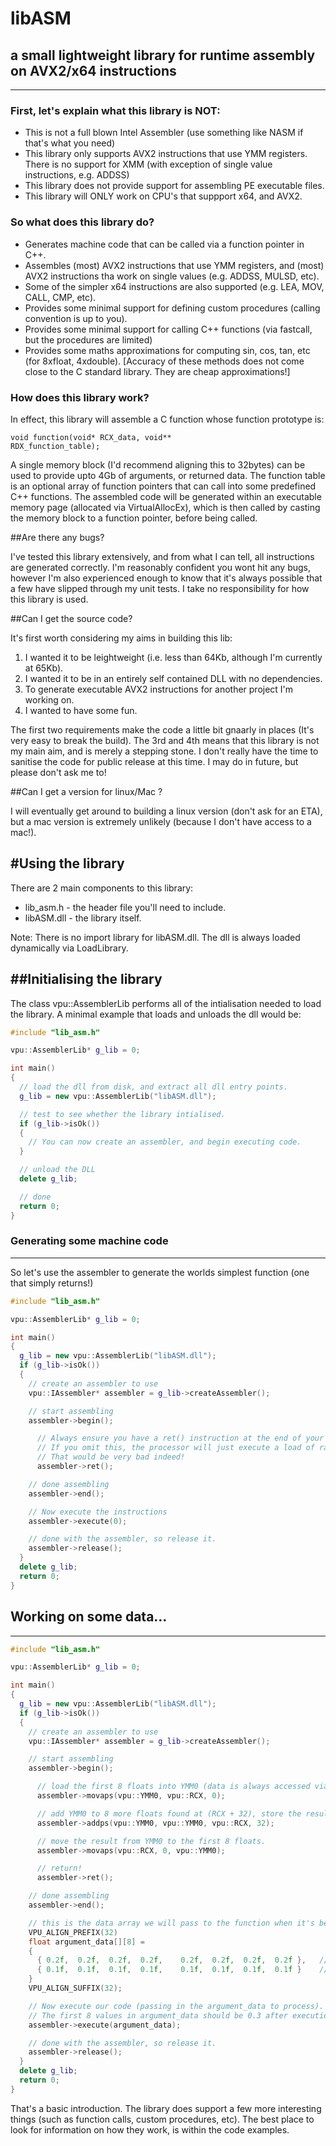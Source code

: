 # libASM 
## a small lightweight library for runtime assembly on AVX2/x64 instructions
------------------------

### First, let's explain what this library is NOT:

* This is not a full blown Intel Assembler (use something like NASM if that's what you need)
* This library only supports AVX2 instructions that use YMM registers. There is no support for XMM (with exception of single value instructions, e.g. ADDSS)
* This library does not provide support for assembling PE executable files.
* This library will ONLY work on CPU's that suppport x64, and AVX2. 

### So what does this library do?

* Generates machine code that can be called via a function pointer in C++.
* Assembles (most) AVX2 instructions that use YMM registers, and (most) AVX2 instructions tha work on single values (e.g. ADDSS, MULSD, etc).
* Some of the simpler x64 instructions are also supported (e.g. LEA, MOV, CALL, CMP, etc).
* Provides some minimal support for defining custom procedures (calling convention is up to you).
* Provides some minimal support for calling C++ functions (via fastcall, but the procedures are limited)
* Provides some maths approximations for computing sin, cos, tan, etc (for 8xfloat, 4xdouble). [Accuracy of these methods does not come close to the C standard library. They are cheap approximations!]

### How does this library work?

In effect, this library will assemble a C function whose function prototype is:

  <code>void function(void* RCX_data, void** RDX_function_table);</code>

A single memory block (I'd recommend aligning this to 32bytes) can be used to provide upto 4Gb of arguments, or returned data. The function table is an optional array of function pointers that can call into some predefined C++ functions. The assembled code will be generated within an executable memory page (allocated via VirtualAllocEx), which is then called by casting the memory block to a function pointer, before being called.

##Are there any bugs?

I've tested this library extensively, and from what I can tell, all instructions are generated correctly. I'm reasonably confident you wont hit any bugs, however I'm also experienced enough to know that it's always possible that a few have slipped through my unit tests. I take no responsibility for how this library is used.

##Can I get the source code?

It's first worth considering my aims in building this lib:

1. I wanted it to be leightweight (i.e. less than 64Kb, although I'm currently at 65Kb).
2. I wanted it to be in an entirely self contained DLL with no dependencies.
3. To generate executable AVX2 instructions for another project I'm working on.
4. I wanted to have some fun.

The first two requirements make the code a little bit gnaarly in places (It's very easy to break the build). The 3rd and 4th means that this library is not my main aim, and is merely a stepping stone. I don't really have the time to sanitise the code for public release at this time. I may do in future, but please don't ask me to!

##Can I get a version for linux/Mac ?

I will eventually get around to building a linux version (don't ask for an ETA), but a mac version is extremely unlikely (because I don't have access to a mac!).

#Using the library
-----------------

There are 2 main components to this library:

* lib_asm.h  -  the header file you'll need to include.
* libASM.dll  - the library itself.

Note: There is no import library for libASM.dll. The dll is always loaded dynamically via LoadLibrary.


##Initialising the library
------------------------

The class vpu::AssemblerLib performs all of the intialisation needed to load the library. A minimal example that loads and unloads the dll would be:

```c++
#include "lib_asm.h"

vpu::AssemblerLib* g_lib = 0;

int main()
{
  // load the dll from disk, and extract all dll entry points.
  g_lib = new vpu::AssemblerLib("libASM.dll");

  // test to see whether the library intialised.
  if (g_lib->isOk())
  {
    // You can now create an assembler, and begin executing code.
  }

  // unload the DLL
  delete g_lib;

  // done
  return 0;
}
```

### Generating some machine code
---------------------------

So let's use the assembler to generate the worlds simplest function (one that simply returns!)

```c++
#include "lib_asm.h"

vpu::AssemblerLib* g_lib = 0;

int main()
{
  g_lib = new vpu::AssemblerLib("libASM.dll");
  if (g_lib->isOk())
  {
    // create an assembler to use
    vpu::IAssembler* assembler = g_lib->createAssembler();

    // start assembling
    assembler->begin();

      // Always ensure you have a ret() instruction at the end of your code!
      // If you omit this, the processor will just execute a load of random instructions.
      // That would be very bad indeed!
      assembler->ret();

    // done assembling
    assembler->end();

    // Now execute the instructions
    assembler->execute(0);

    // done with the assembler, so release it.
    assembler->release();
  }
  delete g_lib;
  return 0;
}
```

## Working on some data...
-----------------

```c++
#include "lib_asm.h"

vpu::AssemblerLib* g_lib = 0;

int main()
{
  g_lib = new vpu::AssemblerLib("libASM.dll");
  if (g_lib->isOk())
  {
    // create an assembler to use
    vpu::IAssembler* assembler = g_lib->createAssembler();

    // start assembling
    assembler->begin();

      // load the first 8 floats into YMM0 (data is always accessed via RCX register).
      assembler->movaps(vpu::YMM0, vpu::RCX, 0);

      // add YMM0 to 8 more floats found at (RCX + 32), store the result in YMM0.
      assembler->addps(vpu::YMM0, vpu::YMM0, vpu::RCX, 32);

      // move the result from YMM0 to the first 8 floats.
      assembler->movaps(vpu::RCX, 0, vpu::YMM0);

      // return!
      assembler->ret();

    // done assembling
    assembler->end();

    // this is the data array we will pass to the function when it's being called. This can be accessed via the RCX register.
    VPU_ALIGN_PREFIX(32)
    float argument_data[][8] =
    {
      { 0.2f,  0.2f,  0.2f,  0.2f,    0.2f,  0.2f,  0.2f,  0.2f },   // RCX
      { 0.1f,  0.1f,  0.1f,  0.1f,    0.1f,  0.1f,  0.1f,  0.1f }    // RCX + 32
    }
    VPU_ALIGN_SUFFIX(32);

    // Now execute our code (passing in the argument_data to process).
    // The first 8 values in argument_data should be 0.3 after execution.
    assembler->execute(argument_data);

    // done with the assembler, so release it.
    assembler->release();
  }
  delete g_lib;
  return 0;
}
```

That's a basic introduction. The library does support a few more interesting things (such as function calls, custom procedures, etc). The best place to look for information on how they work, is within the code examples.
